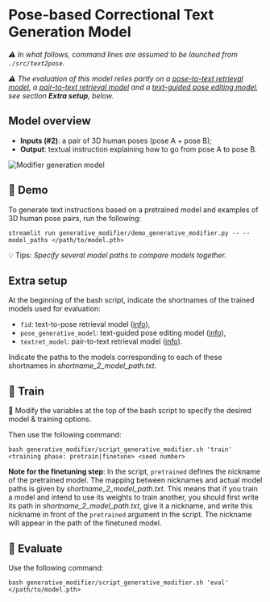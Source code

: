 # Pose-based Correctional Text Generation Model

_:warning: In what follows, command lines are assumed to be launched from `./src/text2pose`._

_:warning: The evaluation of this model relies partly on a [pose-to-text retrieval model](../retrieval/README.md), a [pair-to-text retrieval model](../retrieval_modifier/README.md) and a [text-guided pose editing model](../generative_B/README.md), see section **Extra setup**, below._

## Model overview

* **Inputs (#2)**: a pair of 3D human poses (pose A + pose B);
* **Output**: textual instruction explaining how to go from pose A to pose B.

![Modifier generation model](../../../images/feedback_generation_model.png)

## :crystal_ball: Demo

To generate text instructions based on a pretrained model and examples of 3D human pose pairs, run the following:

```
streamlit run generative_modifier/demo_generative_modifier.py -- --model_paths </path/to/model.pth>
```

:bulb: Tips: _Specify several model paths to compare models together._

## Extra setup

At the beginning of the bash script, indicate the shortnames of the trained models used for evaluation:
* `fid`: text-to-pose retrieval model ([info](../retrieval/README.md)),
* `pose_generative_model`: text-guided pose editing model ([info](../generative_B/README.md)),
* `textret_model`: pair-to-text retrieval model ([info](../retrieval_modifier/README.md)).

Indicate the paths to the models corresponding to each of these shortnames in *shortname_2_model_path.txt*.

## :bullettrain_front: Train

:memo: Modify the variables at the top of the bash script to specify the desired model & training options.

Then use the following command:
```
bash generative_modifier/script_generative_modifier.sh 'train' <training phase: pretrain|finetune> <seed number>
```

**Note for the finetuning step**: In the script, `pretrained` defines the nickname of the pretrained model. The mapping between nicknames and actual model paths is given by *shortname_2_model_path.txt*. This means that if you train a model and intend to use its weights to train another, you should first write its path in *shortname_2_model_path.txt*, give it a nickname, and write this nickname in front of the `pretrained` argument in the script. The nickname will appear in the path of the finetuned model.

## :dart: Evaluate

Use the following command:
```
bash generative_modifier/script_generative_modifier.sh 'eval'  </path/to/model.pth>
```
